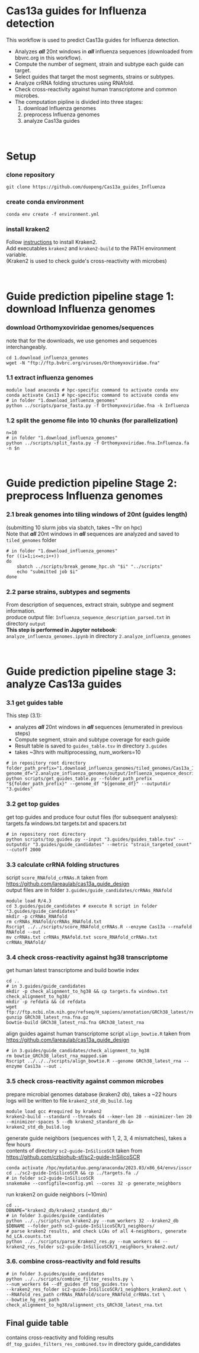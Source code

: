 # Cas13a guides for Influenza detection

This workflow is used to predict Cas13a guides for Influenza detection. 
- Analyzes ***all*** 20nt windows in ***all*** influenza sequences (downloaded from bbvrc.org in this workflow).  
- Compute the number of segment, strain and subtype each guide can target.
- Select guides that target the most segments, strains or subtypes.
- Analyze crRNA folding structures using RNAfold.
- Check cross-reactivity against human transcriptome and common microbes.
- The computation pipline is divided into three stages:  
    1. download Influenza genomes
    2. preprocess Influenza genomes  
    3. analyze Cas13a guides  

<br>

# Setup

### clone repository
```shell
git clone https://github.com/duopeng/Cas13a_guides_Influenza
```

### create conda environment
```shell
conda env create -f environment.yml
```

### install kraken2
Follow  [instructions](https://github.com/DerrickWood/kraken2/blob/master/docs/MANUAL.markdown#installation) to install Kraken2.   
Add executables `kraken2` and `kraken2-build` to the PATH environment variable.  
(Kraken2 is used to check guide's cross-reactivity with microbes) 

<br>

# Guide prediction pipeline stage 1: download Influenza genomes

### download Orthomyxoviridae genomes/sequences
note that for the downloads, we use genomes and sequences interchangeably.

```shell
cd 1.download_influenza_genomes
wget -N "ftp://ftp.bvbrc.org/viruses/Orthomyxoviridae.fna"
```

### 1.1 extract influenza genomes

```shell
module load anaconda # hpc-specific command to activate conda env
conda activate Cas13 # hpc-specific command to activate conda env
# in folder "1.download_influenza_genomes"
python ../scripts/parse_fasta.py -f Orthomyxoviridae.fna -k Influenza
```

### 1.2 split the genome file into 10 chunks (for parallelization)

```shell
n=10
# in folder "1.download_influenza_genomes"
python ../scripts/split_fasta.py -f Orthomyxoviridae.fna.Influenza.fa -n $n
```

<br>

# Guide prediction pipeline  Stage 2: preprocess Influenza genomes
### 2.1 break genomes into tiling windows of 20nt (guides length)

(submitting 10 slurm jobs via sbatch, takes ~1hr on hpc)  
Note that ***all*** 20nt windows in ***all*** sequences are analyzed and saved to `tiled_genomes` folder

```shell
# in folder "1.download_influenza_genomes"
for ((i=1;i<=n;i++))
do
    sbatch ../scripts/break_genome_hpc.sh "$i" "../scripts"
    echo "submitted job $i"
done
```

### 2.2 parse strains, subtypes and segments
From description of sequences, extract strain, subtype and segment information.  
produce output file: `Influenza_sequence_description_parsed.txt` in directory `output`  
**This step is performed in Jupyter notebook**: `analyze_influenza_genomes.ipynb` in directory `2.analyze_influenza_genomes`
    
    

<br>

# Guide prediction pipeline stage 3: analyze Cas13a guides
### 3.1 get guides table
This step (3.1):
- analyzes ***all*** 20nt windows in ***all*** sequences (enumerated in previous steps) 
- Compute segment, strain and subtype coverage for each guide
- Result table is saved to `guides_table.tsv` in directory `3.guides`
- takes ~3hrs with multiprocessing, num_workers=10
```shell
# in repository root directory
folder_path_prefix="1.download_influenza_genomes/tiled_genomes/Cas13a_Influenza_chunk_"
genome_df="2.analyze_influenza_genomes/output/Influenza_sequence_description_parsed.txt"
python scripts/get_guides_table.py --folder_path_prefix "${folder_path_prefix}" --genome_df "${genome_df}" --outputdir "3.guides"
```
### 3.2 get top guides
get top guides and produce four outut files (for subsequent analyses): targets.fa windows.txt targets.txt and spacers.txt

```shell
# in repository root directory
python scripts/top_guides.py --input "3.guides/guides_table.tsv" --outputdir "3.guides/guide_candidates" --metric "strain_targeted_count" --cutoff 2000
```

### 3.3 calculate crRNA folding structures 
script `score_RNAfold_crRNAs.R` taken from https://github.com/lareaulab/cas13a_guide_design  
output files are in folder `3.guides/guide_candidates/crRNAs_RNAfold`

```shell
module load R/4.3
cd 3.guides/guide_candidates # execute R script in folder "3.guides/guide_candidates"
mkdir -p crRNAs_RNAfold 
rm crRNAs_RNAfold/crRNAs_RNAfold.txt 
Rscript ../../scripts/score_RNAfold_crRNAs.R --enzyme Cas13a --rnafold RNAfold --out .
mv crRNAs.txt crRNAs_RNAfold.txt score_RNAfold_crRNAs.txt crRNAs_RNAfold/
```

### 3.4 check cross-reactivity against hg38 transcriptome
get human latest transcriptome and build bowtie index
```shell
cd ..
# in 3.guides/guide_candidates
mkdir -p check_alignment_to_hg38 && cp targets.fa windows.txt check_alignment_to_hg38/
mkdir -p refdata && cd refdata
wget ftp://ftp.ncbi.nlm.nih.gov/refseq/H_sapiens/annotation/GRCh38_latest/refseq_identifiers/GRCh38_latest_rna.fna.gz
gunzip GRCh38_latest_rna.fna.gz
bowtie-build GRCh38_latest_rna.fna GRCh38_latest_rna
```

align guides against human transcriptome
script `align_bowtie.R` taken from https://github.com/lareaulab/cas13a_guide_design  
```shell
# in 3.guides/guide_candidates/check_alignment_to_hg38
rm bowtie_GRCh38_latest_rna_mapped.sam
Rscript ../../../scripts/align_bowtie.R --genome GRCh38_latest_rna --enzyme Cas13a --out .
```

### 3.5 check cross-reactivity against common microbes
prepare microbial genomes database (kraken2 db), takes a ~22 hours  
logs will be written to file `kraken2_std_db_build.log`
```shell
module load gcc #required by kraken2
kraken2-build --standard --threads 64 --kmer-len 20 --minimizer-len 20 --minimizer-spaces 5 --db kraken2_standard_db &> kraken2_std_db_build.log
```

generate guide neighbors (sequences with 1, 2, 3, 4 mismatches), takes a few hours  
contents of directory `sc2-guide-InSilicoSCR` taken from https://github.com/czbiohub-sf/sc2-guide-InSilicoSCR  
```shell
conda activate /hpc/mydata/duo.peng/anaconda/2023.03/x86_64/envs/isscr
cd ../sc2-guide-InSilicoSCR && cp ../targets.fa ./
# in folder sc2-guide-InSilicoSCR
snakemake --configfile=config.yml --cores 32 -p generate_neighbors
```

run kraken2 on guide neighbors (~10min)
```shell
cd ..
DBNAME="kraken2_db/kraken2_standard_db/"
# in folder 3.guides/guide_candidates
python ../../scripts/run_kraken2.py --num_workers 32 --kraken2_db $DBNAME --folder_path sc2-guide-InSilicoSCR/1_neighbors/
# parse kraken2 results, and check LCAs of all 4-neighbors, generate hd_LCA.counts.txt
python ../../scripts/parse_Kraken2_res.py --num_workers 64 --kraken2_res_folder sc2-guide-InSilicoSCR/1_neighbors_kraken2.out/
```

### 3.6. combine cross-reactivity and fold results
```shell
# in folder 3.guides/guide_candidates
python ../../scripts/combine_filter_results.py \
--num_workers 64 --df_guides df_top_guides.tsv \
--kraken2_res_folder sc2-guide-InSilicoSCR/1_neighbors_kraken2.out \
--RNAfold_res_path crRNAs_RNAfold/score_RNAfold_crRNAs.txt \
--bowtie_hg_res_path check_alignment_to_hg38/alignment_cts_GRCh38_latest_rna.txt
```

## Final guide table
contains cross-reactivity and folding results  
`df_top_guides_filters_res_combined.tsv` in directory guide_candidates
